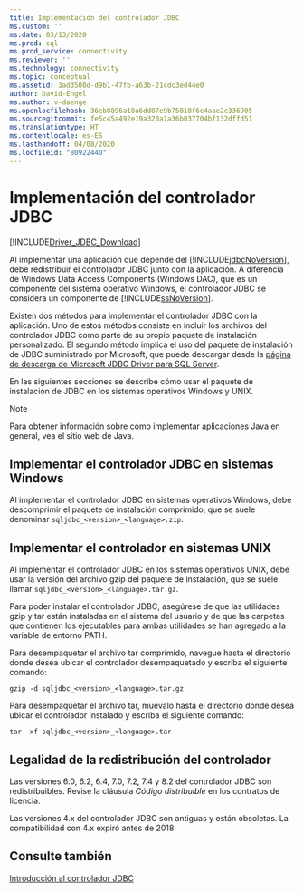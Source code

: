 ```yaml
---
title: Implementación del controlador JDBC
ms.custom: ''
ms.date: 03/13/2020
ms.prod: sql
ms.prod_service: connectivity
ms.reviewer: ''
ms.technology: connectivity
ms.topic: conceptual
ms.assetid: 3ad3508d-d9b1-47fb-a63b-21cdc3ed44e0
author: David-Engel
ms.author: v-daenge
ms.openlocfilehash: 36eb8896a18a6dd87e9b75818f6e4aae2c336905
ms.sourcegitcommit: fe5c45a492e19a320a1a36b037704bf132dffd51
ms.translationtype: HT
ms.contentlocale: es-ES
ms.lasthandoff: 04/08/2020
ms.locfileid: "80922440"
---
```

# <a name="deploying-the-jdbc-driver"></a>Implementación del controlador JDBC

[!INCLUDE[Driver_JDBC_Download](../../includes/driver_jdbc_download.md)]

Al implementar una aplicación que depende del [!INCLUDE[jdbcNoVersion](../../includes/jdbcnoversion_md.md)], debe redistribuir el controlador JDBC junto con la aplicación. A diferencia de Windows Data Access Components (Windows DAC), que es un componente del sistema operativo Windows, el controlador JDBC se considera un componente de [!INCLUDE[ssNoVersion](../../includes/ssnoversion-md.md)].  
  
Existen dos métodos para implementar el controlador JDBC con la aplicación. Uno de estos métodos consiste en incluir los archivos del controlador JDBC como parte de su propio paquete de instalación personalizado. El segundo método implica el uso del paquete de instalación de JDBC suministrado por Microsoft, que puede descargar desde la [página de descarga de Microsoft JDBC Driver para SQL Server](download-microsoft-jdbc-driver-for-sql-server.md).  
  
En las siguientes secciones se describe cómo usar el paquete de instalación de JDBC en los sistemas operativos Windows y UNIX.  
  
> [!NOTE]  
> Para obtener información sobre cómo implementar aplicaciones Java en general, vea el sitio web de Java.  
  
## <a name="deploying-the-jdbc-driver-on-windows-systems"></a>Implementar el controlador JDBC en sistemas Windows

Al implementar el controlador JDBC en sistemas operativos Windows, debe descomprimir el paquete de instalación comprimido, que se suele denominar `sqljdbc_<version>_<language>.zip`.

## <a name="deploying-the-driver-on-unix-systems"></a>Implementar el controlador en sistemas UNIX

Al implementar el controlador JDBC en los sistemas operativos UNIX, debe usar la versión del archivo gzip del paquete de instalación, que se suele llamar `sqljdbc_<version>_<language>.tar.gz`.  
  
Para poder instalar el controlador JDBC, asegúrese de que las utilidades gzip y tar están instaladas en el sistema del usuario y de que las carpetas que contienen los ejecutables para ambas utilidades se han agregado a la variable de entorno PATH.  
  
Para desempaquetar el archivo tar comprimido, navegue hasta el directorio donde desea ubicar el controlador desempaquetado y escriba el siguiente comando:  
  
`gzip -d sqljdbc_<version>_<language>.tar.gz`  
  
Para desempaquetar el archivo tar, muévalo hasta el directorio donde desea ubicar el controlador instalado y escriba el siguiente comando:  
  
`tar -xf sqljdbc_<version>_<language>.tar`  

## <a name="legalities-of-driver-redistribution"></a>Legalidad de la redistribución del controlador

Las versiones 6.0, 6.2, 6.4, 7.0, 7.2, 7.4 y 8.2 del controlador JDBC son redistribuibles. Revise la cláusula _Código distribuible_ en los contratos de licencia.

Las versiones 4.x del controlador JDBC son antiguas y están obsoletas. La compatibilidad con 4.x expiró antes de 2018.

## <a name="see-also"></a>Consulte también

[Introducción al controlador JDBC](../../connect/jdbc/overview-of-the-jdbc-driver.md)  
